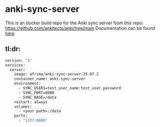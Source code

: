 # anki-sync-server
This is an docker build repo for the Anki sync server from this repo: https://github.com/ankitects/anki/tree/main
Documentation can be found [here](https://docs.ankiweb.net/sync-server.html)

## tl:dr:
```dockerfile
version: "3"
services:
  server:
    image: afrima/anki-sync-server:25.07.2
    container_name: anki-sync-server
    environment:
      - SYNC_USER1=test_user_name:test_user_password
      - SYNC_PORT=8080
      - SYNC_BASE=/data
    restart: always
    volumes:
      - <your path>:/data
    ports:
      - "1337:8080"
```
